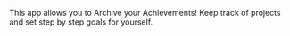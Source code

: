 This app allows you to Archive your Achievements!
Keep track of projects and set step by step goals for yourself.